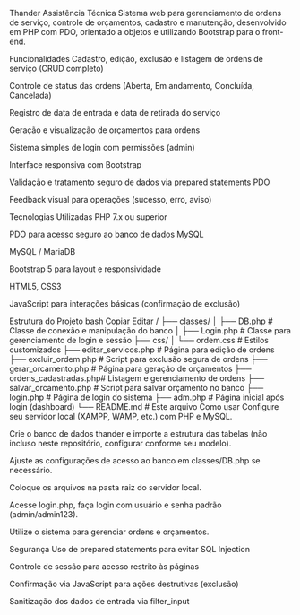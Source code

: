 Thander Assistência Técnica
Sistema web para gerenciamento de ordens de serviço, controle de orçamentos, cadastro e manutenção, desenvolvido em PHP com PDO, orientado a objetos e utilizando Bootstrap para o front-end.

Funcionalidades
Cadastro, edição, exclusão e listagem de ordens de serviço (CRUD completo)

Controle de status das ordens (Aberta, Em andamento, Concluída, Cancelada)

Registro de data de entrada e data de retirada do serviço

Geração e visualização de orçamentos para ordens

Sistema simples de login com permissões (admin)

Interface responsiva com Bootstrap

Validação e tratamento seguro de dados via prepared statements PDO

Feedback visual para operações (sucesso, erro, aviso)

Tecnologias Utilizadas
PHP 7.x ou superior

PDO para acesso seguro ao banco de dados MySQL

MySQL / MariaDB

Bootstrap 5 para layout e responsividade

HTML5, CSS3

JavaScript para interações básicas (confirmação de exclusão)

Estrutura do Projeto
bash
Copiar
Editar
/
├── classes/
│   ├── DB.php            # Classe de conexão e manipulação do banco
│   ├── Login.php         # Classe para gerenciamento de login e sessão
├── css/
│   └── ordem.css         # Estilos customizados
├── editar_servicos.php   # Página para edição de ordens
├── excluir_ordem.php     # Script para exclusão segura de ordens
├── gerar_orcamento.php   # Página para geração de orçamentos
├── ordens_cadastradas.php# Listagem e gerenciamento de ordens
├── salvar_orcamento.php  # Script para salvar orçamento no banco
├── login.php             # Página de login do sistema
├── adm.php               # Página inicial após login (dashboard)
└── README.md             # Este arquivo
Como usar
Configure seu servidor local (XAMPP, WAMP, etc.) com PHP e MySQL.

Crie o banco de dados thander e importe a estrutura das tabelas (não incluso neste repositório, configurar conforme seu modelo).

Ajuste as configurações de acesso ao banco em classes/DB.php se necessário.

Coloque os arquivos na pasta raiz do servidor local.

Acesse login.php, faça login com usuário e senha padrão (admin/admin123).

Utilize o sistema para gerenciar ordens e orçamentos.

Segurança
Uso de prepared statements para evitar SQL Injection

Controle de sessão para acesso restrito às páginas

Confirmação via JavaScript para ações destrutivas (exclusão)

Sanitização dos dados de entrada via filter_input




